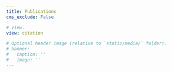 ```yaml
---
title: Publications
cms_exclude: False

# View.
view: citation

# Optional header image (relative to `static/media/` folder).
# banner:
#   caption: ''
#   image: ''
---
```

